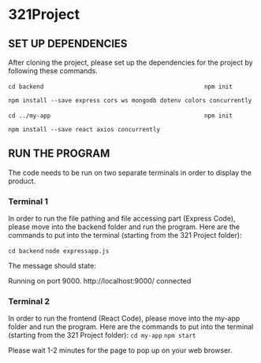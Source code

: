 # 321Project

## SET UP DEPENDENCIES
After cloning the project, please set up the dependencies for the project by following these commands.

`cd backend                                             `
`npm init                                               `

`npm install --save express cors ws mongodb dotenv colors concurrently        `



`cd ../my-app                                           `
`npm init                                               `


`npm install --save react axios concurrently            `


## RUN THE PROGRAM
The code needs to be run on two separate terminals in order to display the product. 
### Terminal 1
In order to run the file pathing and file accessing part (Express Code), please move into the backend folder and run the program.
Here are the commands to put into the terminal (starting from the 321 Project folder):

`cd backend`
`node expressapp.js`

The message should state:

Running on port 9000.
http://localhost:9000/
connected

### Terminal 2
In order to run the frontend (React Code), please move into the my-app folder and run the program. 
Here are the commands to put into the terminal (starting from the 321 Project folder):
`cd my-app`
`npm start`

Please wait 1-2 minutes for the page to pop up on your web browser.
